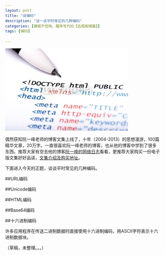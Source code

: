 ```yaml
---
layout: post
title: "谈编码"
description: "谈一谈平时常见的几种编码"
categories: [春眠不觉晓，醒来写代码【去粗取精篇】]
tags: [编码]

---
```


![image](/assets/images/2014-06-15-encode.jpg)

偶然获知阮一峰老师的博客文集上线了，十年（2004-2013）的思想漫游，100篇精华文章，20万字。一直很喜欢阮一峰老师的博客，也从他的博客中学到了很多东西。推荐大家有空去他的博客[阮一峰的网络日志](http://www.ruanyifeng.com)看看，更推荐大家购买一份电子版文集好好品读，[文集介绍及购买地址](http://www.ruanyifeng.com/blog/2014/05/my_blog_book.html)。

<!-- more -->

下面进入今天的正题，谈谈平时常见的几种编码。

##URL编码

##Unicode编码

##HTML编码

##Base64编码

##十六进制编码

许多应用程序在传送二进制数据时直接使用十六进制编码，用ASCII字符表示十六进制数据块。

（草稿，未整理。。。）